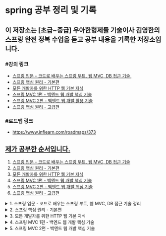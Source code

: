 # spring 공부 정리 및 기록
<h2>이 저장소는 [초급~중급] 우아한형제들 기술이사 김영한의 스프링 완전 정복 수업을 듣고 공부 내용을 기록한 저장소입니다.</h2>
<h3>#강의 링크</h3>
<ul>
<li><span style="color: #0075ff;"><a href="https://www.inflearn.com/course/%EC%8A%A4%ED%94%84%EB%A7%81-%EC%9E%85%EB%AC%B8-%EC%8A%A4%ED%94%84%EB%A7%81%EB%B6%80%ED%8A%B8" target="_blank" rel="noopener noreferrer">스프링 입문 - 코드로 배우는 스프링 부트, 웹 MVC, DB 접근 기술&nbsp;</a></span> <strong>&nbsp;</strong></li>
<li><span style="color: #0075ff;"><a href="https://www.inflearn.com/course/%EC%8A%A4%ED%94%84%EB%A7%81-%ED%95%B5%EC%8B%AC-%EC%9B%90%EB%A6%AC-%EA%B8%B0%EB%B3%B8%ED%8E%B8" target="_blank" rel="noopener noreferrer">스프링 핵심 원리 - 기본편</a></span><strong>&nbsp;</strong></li>
<li><span style="color: #0075ff;"><a href="https://www.inflearn.com/course/http-%EC%9B%B9-%EB%84%A4%ED%8A%B8%EC%9B%8C%ED%81%AC" target="_blank" rel="noopener noreferrer">모든 개발자를 위한 HTTP 웹 기본 지식</a></span><strong>&nbsp;</strong></li>
<li><span style="color: #0075ff;"><a href="https://www.inflearn.com/course/%EC%8A%A4%ED%94%84%EB%A7%81-mvc-1" target="_blank" rel="noopener">스프링 MVC 1편 - 백엔드 웹 개발 핵심 기술</a></span><strong>&nbsp;</strong></li>
<li><span style="color: #0075ff;"><a href="https://www.inflearn.com/course/%EC%8A%A4%ED%94%84%EB%A7%81-mvc-2" target="_blank" rel="noopener">스프링 MVC 2편 - 백엔드 웹 개발 활용 기술</a></span></li>
<li><span style="color: #0075ff;"><a href="https://www.inflearn.com/course/%EC%8A%A4%ED%94%84%EB%A7%81-%ED%95%B5%EC%8B%AC-%EC%9B%90%EB%A6%AC-%EA%B3%A0%EA%B8%89%ED%8E%B8" target="_blank" rel="noopener">스프링 핵심 원리 - 고급편</a></span></li>
</ul>
<h3>#로드맵 링크</h3>
<ul><li><a href="https://www.inflearn.com/roadmaps/373" target="_blank" title="로드맵 링크 새창 열기">https://www.inflearn.com/roadmaps/373</li></ul>

## 제가 공부한 순서입니다.
1. [스프링 입문 - 코드로 배우는 스프링 부트, 웹 MVC, DB 접근 기술](#spring-introduction)
2. [스프링 핵심 원리 - 기본편](#spring-main-principle)
3. [모든 개발자를 위한 HTTP 웹 기본 지식](#for-all-devleop-http-intel)
4. [스프링 MVC 1편 - 백엔드 웹 개발 핵심 기술](#spring-mvc-backend-1)
5. [스프링 MVC 2편 - 백엔드 웹 개발 핵심 기술](#spring-mvc-backend-2)
6. [스프링 핵심 원리 - 고급편](#example)

<details>
<summary>1. 스프링 입문 - 코드로 배우는 스프링 부트, 웹 MVC, DB 접근 기술 정리</summary>
<a name="spring-introduction"></a>
<h2>1. 스프링 입문 - 코드로 배우는 스프링 부트, 웹 MVC, DB 접근 기술</h2>
<h4>이 강의에서는 실제 동작하는 간단한 웹 애플리케이션을 다음 순서로 빠르게 만들어보았습니다.</h4>
<ul>
<li>스프링 프로젝트 생성</li>
<li>스프링 부트로 웹 서버 실행</li>
<li>회원 도메인 개발</li>
<li>웹 MVC 개발</li>
<li>DB 연동 - JDBC, JPA, 스프링 데이터 JPA</li>
<li>테스트 케이스 작성</li>
</ul>
<h3>1-1. 정적 컨텐츠</h3>
<p>스프링 컨테이너에 매핑과 관련 컨트롤러 존재하지 않는다.</p>
<p>그래서 resource: static/index.html 찾아서 반환한다.</p>
<h4>실행</h4>
<p>http://localhost:8080/index.html</p>
<h3>1-2. MVC와 템플릿 엔진</h3>
<p>MVC: Model, View, Controller</p>
<p><img src="https://user-images.githubusercontent.com/64995062/148678681-dc08d789-0234-43a8-8f8b-3c4f4463f925.png" alt="MVC 이미지"></p>
<h3>1-3. API</h3>
<p><img src="https://user-images.githubusercontent.com/64995062/148678761-2abe6f0d-55e1-475d-ab4e-48e1c5b9f7da.png" alt="API 이미지"></p>
<h4>@ResponseBody 문자 반환</h4>
 -> @ResponseBody 를 사용하면 뷰 리졸버( viewResolver )를 사용하지 않는다.
대신에 HTTP의 BODY에 문자 내용을 직접 반환(HTML BODY TAG를 말하는 것이 아님)
<h4>@ResponseBody 객체 반환</h4>
 -> @ResponseBody 를 사용하고, 객체를 반환하면 객체가 JSON으로 변환됨
<h3>1-4. 백엔드 개발 - 회원 관리 예제</h3>
<ul>
<li>1-4-1. 비지니스 요구사항 정리
<ul>
 <li>데이터: 회원ID, 이름</li>
<li>기능: 회원 등록, 조회</li>
 <li>일반적인 웹 어플리케이션 계층 구조</li><br>
 <p>-컨트롤러: 웹 MVC의 컨트롤러 역할<br><br>
-서비스: 핵심 비즈니스 로직 구현<br><br>
-리포지토리: 데이터베이스에 접근, 도메인 객체를 DB에 저장하고 관리<br><br>
-도메인: 비즈니스 도메인 객체, 예) 회원, 주문, 쿠폰 등등 주로 데이터베이스에 저장하고 관리됨</p>
 </ul>
</li>
 <li>1-4-2. 회원 도메인과 레포지토리 만들기
<ul>
<li>회원 객체 - Member.java</li>
<li>회원 레포지토리 인터페이스 - MemberRepository.interface</li>
<li>회원 리포지토리 메모리 구현체 - MemoryMemberRepository.java</li>
</ul></li>
<li>1-4-3. 회원 레포지토리 테스트 케이스 작성
<ul>
<li>JUnit이라는 프레임워크로 테스트</li>
<li>회원 레포지토리 메모리 구현체 테스트 - MemoryMemberRepositoryTest.java</li>
<li>테스트는 순서와 관계없이, 서로 의존관계 없이 설계가 되어야 한다. 그러기 위해선 하나의 테스트가 실행되면 공용 데이터는 지워져야한다. - afterEach() 메서드 참고</li>
</ul></li>
<li>1-4-4. 회원 서비스 개발
<ul>
<li>회원서비스 생성 - MemberService.java</li>
<li>회원가입, 전체 회원 조회, 회원 단일 조회 기능 생성</li>
</ul>
</li>
<li>1-4-5. 회원 서비스 테스트</li>
<ul>
<li>회원서비스 생성 - MemberServiceTest.java</li>
<li>회원가입, 전체 회원 조회, 회원 단일 조회 기능 테스트</li>
<li>테스트 생성 후 테스트 도중 기존 코드의 <br>
MemberService에서 memberRepostiory의 내용물이 달라질 가능성이 있어<br>
동일한 memberRepository를 사용하도록 코드 수정하였다. -> Dependency Injection</li>
</ul>
<li>1-4-6. 스프링 빈과 의존관계</li>
<ul>
<li>컴포넌트 스캔과 자동 의존관계 설정
<ul>
<li>회원 컨트롤러가 회원서비스와 회원 리포지토리를 사용할 수 있게 의존관계</li>
<li>생성자에 @Autowired 가 있으면 스프링이 연관된 객체를 스프링 컨테이너에서 찾아서 넣어준다. <br>
이렇게 객체 의존관계를 외부에서 넣어주는 것을 DI (Dependency Injection), 의존성 주입이라 한다.</li>
<li>스프링 빈을 등록하는 2가지 방법<br>
 - 컴포넌트 스캔과 자동 의존관계 설정<br>
 - 자바 코드로 직접 스프링 빈 등록하기</li>
<li>컴포넌트 스캔으로 자동 의존관계 설정하기<br>
<br>★ 컴포넌트 스캔 원리<br>1. @Component 애노테이션이 있으면 스프링 빈으로 자동 등록된다.<br>
2. @Controller 컨트롤러가 스프링 빈으로 자동 등록된 이유도 컴포넌트 스캔 때문이다.
<br>3. @Component 를 포함하는 다음 애노테이션도 스프링 빈으로 자동 등록된다.(@Controller, @Service, @Repository)
<br><br>
★ 자바 코드로 직접 스프링 빈 등록하기 - 생성자 주입
<br>1. MemberService.java의 @Service와 @Autowired 어노테이션 제거
<br>2. MemoryMemberRepository.java의 @Repository 어노테이션 제거
<br>3. SpringConfig.java 생성 후 @Configuration 과 @Bean 어노테이션 이용하여 직접 스프링 빈 등록(memberRepository())
<br><br> - 장점: 설정파일 즉 SpringConfig.java에서 MemoryMemberRepository 대신 다른 Repository로 변경 가능하다.(상황에 따라 구현클래스 변경이 가능하다.)
<br><br> - 단점: 스프링 빈으로 등록하지 않고 내가 직접 생성한 객체에서는 동작하지 않는다.
</li>
</ul>
</li>
</ul>
<li>1-4-7. 회원 웹 기능 - 홈 화면 추가
<ul>
<li>HomeController.java 생성</li>
<li>home.html 생성</li>
</ul>
</li>
<li>1-4-8. 회원 웹 기능 - 등록
<ul>
<li>MemberController.java - 회원 목록 등록 기능 추가</li>
<li>createMemberForm.html 생성</li>
</ul>
</li>
<li>1-4-9. 회원 웹 기능 - 조회 및 등록
<ul>
<li>MemberController.java - 회원 목록 조회 기능 추가</li>
<li>memberList.html 생성 - 반복문으로 member의 list 조회</li>
</ul>
</li>
<li>1-4-10. H2 데이터베이스 설치 및 테스트
<ul>
<li>jdbc:h2:tcp://localhost/~/test</li>
<li>테이블 생성(id bigint generated by default as identity,name varchar(255), primary key (id)
</li>
</ul>
</li>
<li>1-4-11. 순수 JDBC
<ul>
<li>application.properties 파일에 스프링 부트 데이터베이스 연결 설정 추가</li>
<li>build.gradle 파일에 jdbc, h2 데이터베이스 관련 라이브러리 추가</li>
<li>JdbcMemberRepository.java 생성 - 예전 개발자 방식</li>
<li>기존 코드는 건들지 않고 SpringConfig.java 코드안의 구현체 변경(JdbcMemberRepository로 변경)으로 인한 편리하다.</li>
<p><img src="https://user-images.githubusercontent.com/64995062/149610165-b52338dc-5fd5-453c-a0be-3203751788e4.png" alt="구현체 변경"></p>
</ul>
</li>
<li>1-4-12. 스프링 통합 테스트
<ul>
<li>MemberServiceIntegrationTest.java 생성 -> @SpringBootTest, @Transactional 어노테이션 활용</li>
<li>스프링 컨테이너와 DB까지 연결한 통합 테스트 진행.</li>
</ul>
</li>
<li>1-4-13. 스프링 JdbcTemplate
<ul>
<li>순수 Jdbc와 동일한 환경설정</li>
<li>JdbcTemplate을 사용하도록 SpringConfig.java 수정</li>
<li>MemberServiceIntegrationTest로 테스트 완료</li>
</ul>
</li>
<li>1-4-14. JPA
<ul>
<li>JPA는 기존 반복 코드 및 기본적인 SQL도 직접 만들어서 실행해준다.</li>
<li>JPA 사용 시 SQL과 데이터 중심 설계 -> 객체 중심 설계로 전환 가능하다.</li>
<li>JPA 사용하면 개발 생산성을 크게 높일 수 있다.</li>
</ul>
</li>
<li>1-4-14. 스프링 데이터 JPA
<ul>
<li>스프링 데이터 JPA 사용 시 레포지토리에 구현 클래스 없이 인터페이스 만으로 개발 완료 가능하다.</li>
<li>스프링 데이터 JPA 회원 레포지토리</li>
<li>스프링 데이터 JPA 회원 레포지토리를 사용하도록 스프링 설정 변경</li>
<li>스프링 데이터 JPA 제공 기능
<ul>
<li>인터페이스를 통한 기본적인 CRUD</li>
<li>findByName() , findByEmail() 처럼 메서드 이름 만으로 조회 기능 제공</li>
<li>페이징 기능 자동 제공</li>
</ul>
</li>
</ul>
</li>
<li>1-4-15. AOP 및 AOP 적용
<ul>
<li>MemberService 회원 조회 시간 측정 추가</li>
<li>공통 관심 사항(cross-cutting concern) vs 핵심 관심 사항(core concern) 분리</li>
<li>시간 측정 AOP 등록 - TimeTraceAop.java 추가</li>
</ul>
</li>
</ul>
</details>

<details>
<summary>2. 스프링 핵심 원리 - 기본편</summary>
<a name="spring-main-principle"></a>

### 2. 스프링 핵심 원리 - 기본편

### 강의 목차
1. 객체 지향 설계와 스프링(이론위주)<br>
2. 스프링 핵심 원리 이해1 - 예제 만들기<br>
3. 스프링 핵심 원리 이해2 - 객체 지향 원리 적용<br>
4. 스프링 컨테이너와 스프링 빈<br>
5. 싱글톤 컨테이너<br>
6. 컴포넌트 스캔<br>
7. 의존관계 자동 주입<br>
8. 빈 생명주기 콜백<br>
9. 빈 스코프

#### 2.2. 스프링 핵심 원리 이해1 - 예제 만들기, 스프링 핵심 원리 이해2 - 객체 지향 원리 적용

- 프로젝트 생성
- 비즈니스 요구사항과 설계
  - 회원
    - 회원가입 및 조회
    - 회원등급 -> 일반, VIP
    - 회원 데이터는 자체 DB 구축 가능, 외부 시스템과 연동 가능(미확정)
  - 주문과 할인 정책
    - 회원은 상품을 주문할 수 있다.
    - 회원 등급에 따라 할인 정책을 적용할 수 있다.
    - 할인 정책은 모든 VIP는 1000원을 할인해주는 고정 금액 할인을 적용해달라. (나중에 변경 될 수 있다.)
    - 할인 정책은 변경 가능성이 높다. 회사의 기본 할인 정책을 아직 정하지 못했고, 오픈 직전까지 고민을 미루고 싶다.  최악의 경우 할인을 적용하지 않을 수도 있다. (미확정)
- 회원 도메인 설계
  - 회원 도메인 요구사항
    - 회원을 가입하고 조회할 수 있다.
    - 회원은 일반과 VIP 두 가지 등급이 있다.
    - 회원 데이터는 자체 DB를 구축할 수 있고, 외부 시스템과 연동할 수 있다. (미확정)
- 회원 도메인 개발
- 회원 도메인 실행과 테스트
- 주문과 할인 도메인 설계( 예제가 너무 복잡해 질 수 있어서 생략하고, 단순히 주문결과를 반환)
  1. 주문 생성: 클라이언트는 주문 서비스에 주문 생성을 요청한다.
  2. 회원 조회: 할인을 위해서는 회원 등급이 필요하다. 그래서 주문 서비스는 회원 저장소에서 회원을 조회한다.
  3. 할인 적용: 주문 서비스는 회원 등급에 따른 할인 여부를 할인 정책에 위임한다.
  4. 주문 결과 반환: 주문 서비스는 할인 결과를 포함한 주문 결과를 반환한다.

![image](https://user-images.githubusercontent.com/64995062/151371215-84465194-b6a2-42d3-92cc-ee61a869e9f3.png)

- 주문과 할인 도메인 개발
  - 메모리 회원 리포지토리와, 고정 금액 할인 정책을 구현체로 생성
- 주문과 할인 도메인 실행과 테스트
- 새로운 할인 정책 개발
  - 새로운 할인 정책으로 확장 
  - RateDiscountPolicy 추가
- 새로운 할인 정책 적용과 문제점
  - 문제점: 추상(인터페이스) 뿐만 아니라 구체(구현) 클래스에도 의존하고 있고 OCP(변경하지않고 확장 가능)가 불가능하다.
  - 해결방안: 인터페이스에만 의존하도록 의존관계를 변경(OrderServiceImpl 에 DiscountPolicy 의 구현 객체를 대신 생성하고 주입)
- 관심사의 분리
  - AppConfig에서 생성자 주입으로 관심사 분리
  - MemberServiceImpl, OrderServiceImpl 수정(기능을 실행하는 책임만 지도록)
  - 테스트 코드 오류 수정
- AppConfig 리팩터링
  - 중복 제거, 역할에 따른 구현이 보이도록 리팩터링
  - MemoryMemberRepository를 다른 구현체로 변경할 때 한 부분만 변경하면 된다.
  - 애플리케이션 전체 구성이 어떻게 되어있는지 빠르게 파악 가능하다.
- 새로운 구조와 할인 정책 적용
  - AppConfig의 할인 정책 역할을 담당하는 구현을 FixDiscountPolicy -> RateDiscountPolicy객체로 변경
- 스프링으로 전환하기
  - AppConfig의 메서드에 Configuration, Bean 어노테이션 설정
  - MemberApp, OrderApp에 스프링 컨테이너 적용
  - ApplicationContext -> 스프링 컨테이너라고 한다. 스프링 컨테이너를 통해 필요한 스프링 빈(객체)를 찾는다.

#### 2.3. 스프링 컨테이너와 스프링 빈

- 스프링 컨테이너 생성
- 컨테이너에 등록된 모든 빈 조회
  - 테스트로 모든 빈 출력, 애플리케이션 빈 출력 해보기
- 스프링 빈 조회 - 기본
  - getBean(빈이름, 타입), getBean(타입)으로 조회 
  - 구체 타입으로 조회하면 변경시 유연성이 떨어진다.
- 스프링 빈 조회 - 동일한 타입이 둘 이상
- 스프링 빈 조회 - 상속 관계
- BeanFactory와 ApplicationContext
- 다양한 설정 형식 지원 - 자바 코드, XML
- 스프링 빈 설정 메타 정보 - BeanDefinition
  - 스프링이 다양한 형태의 설정 정보를 BeanDefinition으로 추상화해서 사용한다.

#### 2.4. 싱글톤 컨테이너

- 웹 애플리케이션과 싱글톤
  - 현재 스프링 없는 순수 DI 컨테이너인 AppConfig는 요청 할 때마다 객체 새로 생성
  - 메모리 낭비 심하다.
  - 해결방안: 객체 딱 1개만 생성, 공유하도록 설계 -> 싱글톤 패턴
- 싱글톤 패턴
  - static 영역에 객체 instance 미리 하나 생성
  - getInstance() 메서드를 통해서만 조회 가능 -> 항상 같은 인스턴스 반환
  - 딱 1개의 객체 인스턴스만 존재해야 한다. -> 외부에서 new로 객체 인스턴스 생성되는 것 막는다.
  - 싱글톤 패턴 문제점
<pre><code>
1. 싱글톤 패턴을 구현하는 코드 자체가 많이 들어간다.
2. 의존관계상 클라이언트가 구체 클래스에 의존한다. DIP를 위반한다.
3. 클라이언트가 구체 클래스에 의존해서 OCP 원칙을 위반할 가능성이 높다.
4. 테스트하기 어렵다.
5. 내부 속성을 변경하거나 초기화 하기 어렵다.
6. private 생성자로 자식 클래스를 만들기 어렵다.
7. 결론적으로 유연성이 떨어진다.
8. 안티패턴으로 불리기도 한다.
</code></pre>
- 싱글톤 컨테이너
  - 객체 인스턴스를 싱글톤(1개만 생성)으로 관리한다.
  - 싱글톤 패턴을 위한 지저분한 코드가 들어가지 않아도 된다.
  - 스프링 컨테이너 덕분에 고객의 요청이 올 때마다 객체를 만드는 것이 아니라 이미 만들어진 객체를 공유해서 효율적으로 재사용할 수 있다.
- 싱글톤 방식의 주의점
  - 상태를 유지할 경우 발생하는 문제 -> 공유필드는 조심해야하며 스프링 빈은 항상 무상태로 설계
- @Configuration과 싱글톤
- @Configuration과 바이트코드 조작의 마법
  - 직접 출력해보니 출력에 CGLIB가 붙어있었다. -> AppConfig 클래스를 상속받은 임의의 다른 클래스를 만들고, 그 다른 클래스를 스프링 빈으로 등록한 것
  - 스프링은 클래스의 바이트코드를 조작하는 라이브러리를 사용한다.
  - 덕분에 싱글톤이 보장된다.
  - @Bean만 사용해도 스프링 빈으로 등록되지만, 싱글톤을 보장하지 않는다.

#### 2.5. 컴포넌트 스캔

- 컴포넌트 스캔과 의존관계 자동 주입 시작하기
  - 컴포넌트 스캔 -> @Component 가 붙은 모든 클래스를 스프링 빈으로 등록한다
  - @Autowired 의존관계 자동 주입
- 탐색 위치와 기본 스캔 대상
  - 컴포넌트 스캔 기본 대상
    - @Component : 컴포넌트 스캔에서 사용
    - @Controlller : 스프링 MVC 컨트롤러에서 사용
    - @Service : 스프링 비즈니스 로직에서 사용
    - @Repository : 스프링 데이터 접근 계층에서 사용
    - @Configuration : 스프링 설정 정보에서 사용
- 필터
- 중복 등록과 충돌

#### 2.6. 의존관계 자동 주입
- 다양한 의존관계 주입 방법
  - 생성자 주입
    - 특징: 불변, 필수 의존관계에 사용
  - 수정자 주입(setter 주입)
    - 특징: 선택, 변경 가능성이 있는 의존관계에 사용
  - 필드 주입(사용하지 않는 걸 추천)
    - 특징
      - 외부에서 변경이 불가능해서 테스트 하기 힘들다
      - 외부에서 변경이 불가능해서 테스트 하기 힘들다.
      - 스프링 설정을 목적으로 하는 @Configuration 같은 곳에서만 특별한 용도로 사용
  - 일반 메서드 주입
    - 특징: 한번에 여러 필드를 주입 받을 수 있으며 일반적으로 잘 사용하지 않는다.
- 옵션 처리
  - 자동 주입 대상을 옵션으로 처리하는 방법
    -@Autowired(required=false) : 자동 주입할 대상이 없으면 수정자 메서드 자체가 호출 안됨
    -org.springframework.lang.@Nullable : 자동 주입할 대상이 없으면 null이 입력된다.
    -Optional<> : 자동 주입할 대상이 없으면 Optional.empty 가 입력된다.
- 생성자 주입을 선택하라
  - 불변, 누락, final 키워드(생성자 주입을 사용하면 필드에 final 키워드를 사용할 수 있다.)
- 롬복과 최신 트랜드
  - 롬복 라이브러리 적용 방법
- 조회 빈이 2개 이상 - 문제
- @Autowired 필드 명 매칭, @Qualifier, @Primary - 해결
  - @Autowired 필드 명 매칭: @Autowired 는 타입 매칭을 시도하고, 이때 여러 빈이 있으면 필드 이름, 파라미터 이름으로 빈 이름을 추가
매칭한다.
  - @Qualifier: 추가 구분자를 붙여주는 방법
    - 하지만 경험상 @Qualifier를 찾는 용도로만 사용하는게 명확하고 좋다.
  - @Primary: 우선순위를 정하는 방법
    - 메인 데이터베이스의 커넥션을 획득하는 스프링 빈은 @Primary 를 적용해서 조회하는 곳에서 @Qualifier
지정 없이 편리하게 조회하고, 서브 데이터베이스 커넥션 빈을 획득할 때는 @Qualifier 를 지정해서
명시적으로 획득 하는 방식으로 사용하면 코드를 깔끔하게 유지할 수 있다.
 - @Primary보다 @Qualifier가 우선권이 높다
- 애노테이션 직접 만들기
- 조회한 빈이 모두 필요할 때, List, Map
- 자동, 수동의 올바른 실무 운영 기준
  - 편리한 자동 기능을 기본으로 사용하자
  - 직접 등록하는 기술 지원 객체는 수동 등록
  - 다형성을 적극 활용하는 비즈니스 로직은 수동 등록을 고민해보자

#### 2.7. 빈 생명주기 콜백
- 빈 생명주기 콜백 시작
  - 스프링 빈의 이벤트 라이프사이클: 스프링 컨테이너 생성 -> 스프링 빈 생성 -> 의존관계 주입 
-> 초기화 콜백 -> 사용 -> 소멸전 콜백 -> 스프링 종료
  - 인터페이스(InitializingBean, DisposableBean)
  - 설정 정보에 초기화 메서드, 종료 메서드 지정
  - @PostConstruct, @PreDestroy 애노테이션 지원
- 인터페이스 InitializingBean, DisposableBean(지금은 거의 사용하지 않는다.)
  - 초기화, 소멸 인터페이스 단점
    - 스프링 전용 인터페이스이다.
    - 초기화, 소멸 메서드의 이름을 변경할 수 없다. 
    - 내가 코드를 고칠 수 없는 외부 라이브러리에 적용할 수 없다.
- 빈 등록 초기화, 소멸 메서드
  - 설정 정보 사용 특징
    - 메서드 이름을 자유롭게 줄 수 있다.
    - 스프링 빈이 스프링 코드에 의존하지 않는다.
    - 코드가 아니라 설정 정보를 사용하기 때문에 코드를 고칠 수 없는 외부 라이브러리에도 초기화, 종료
메서드를 적용할 수 있다.
- 애노테이션 @PostConstruct, @PreDestroy(이 방법들을 사용!!!)
  - @PostConstruct, @PreDestroy 애노테이션 특징
    - 최신 스프링에서 가장 권장하는 방법이다.
    - 스프링이 아닌 다른 컨테이너에서도 동작한다.
    - 컴포넌트 스캔과 잘 어울린다.
    - 유일한 단점: 외부 라이브러리에는 적용하지 못한다. -> @Bean 기능 사용하면 된다.

#### 2.8. 빈 스코프
- 빈 스코프란? -> 빈이 존재할 수 있는 범위를 뜻한다.
  - 웹 관련 스코프: request, session, application
- 프로토타입 스코프
  - 싱글톤 스코프의 빈 조회 -> 항상 같은 인스턴스 스프링 빈을 반환.
  - 스프링 컨테이너에 조회 -> 항상 새로운 인스턴스 생성하여 반환.
  - 스프링 컨테이너는 프로토타입 빈 조회, 의존관계 주입, 초기화까지만 관여한다.
  - 종료 메서드 호출되지 않는다.
- 프로토타입 스코프 - 싱글톤 빈과 함께 사용시 문제점
  - 프로토타입 빈이 새로 생성되기는 하지만, 싱글톤 빈과 함께 계속 유지되는 것이 문제다.
  - 문제를 해결 할 수 있지만 지저분한 코드이다.(올바른 방법이 아니다.) 
- 프로토타입 스코프 - 싱글톤 빈과 함께 사용시 Provider로 문제 해결
- 웹 스코프
  - 특징: 웹 환경에서만 동작하며, 프로토타입과 다르게 스프링이 해당 스코프의 종료시점까지 관리한다. 따라서 종료 메서드가 호출된다
  - 종류: request, session, application, websocket
- request 스코프 예제 만들기
- 스코프와 Provider
- 스코프와 프록시
  - proxyMode = ScopedProxyMode.TARGET_CLASS 추가
  - 가짜 프록시 클래스를 만들어두고 HTTP request와 상관 없이 가짜 프록시 클래스를 다른 빈에 미리 주입해 둘 수 있다.
  - 주의점: 마치 싱글톤을 사용하는 것 같지만 다르게 동작하기 때문에 결국 주의해서 사용해야 한다.

</details>
<details>
<summary>3. 모든 개발자를 위한 HTTP 웹 기본 지식</summary>
<a name="for-all-devleop-http-intel"></a>

### 3. 모든 개발자를 위한 HTTP 웹 기본 지식

### 강의 목차
1. 인터넷 네트워크
2. URI와 웹 브라우저 요청 흐름
3. HTTP 기본
4. HTTP 메서드
5. HTTP 메서드 활용
6. HTTP 상태코드
7. HTTP 헤더1 - 일반 헤더
8. HTTP 헤더2 - 캐시와 조건부 요청

#### 3.1. 인터넷 네트워크
- 인터넷 통신
- IP(인터넷 프로토콜)
  - IP 프로토콜의 한계: 비연결성, 비신뢰성, 프로그램 구분
- TCP, UDP
  - TCP 특징: 연결지향, 데이터 전달 보증, 순서 보장, 신뢰 가능한 프로토콜
  - UDP 특징: 연결지향X, 데이터 전달 보증X, 순서 보장X, IP와 거의 비슷하며 단순하고 빠르다.
- PORT
  - 같은 IP 내에서 프로세스 구분
  - FTP: 20, 21
  - TELNET: 23
  - HTTP: 80
  - HTTPS: 443
- DNS
  - 도메인 명, 도메인 명을 IP주소로 변환

#### 3.2. URI와 웹 브라우저 요청 흐름
- URI, URL, URN
  - URI: 로케이터(locator), 이름(name) 또는 둘 다 추가로 분류될 수 있다.
  - URL(Locator): 리소스가 있는 위치를 지정
  - URN(Name): 리소스에 이름을 부여
- 웹 브라우저 요청 흐름

#### 3.3. HTTP 기본
- 모든 것이 HTTP
  - HTTP 특징: 클라이언트 서버 구조, 무상태 프로토콜(Stateless), 비연결성, 단순함, 확장 가능
- 클라이언트 서버 구조
  - Request Response 구조, 클라이언트는 서버에 요청 보내고 응답 대기
- Stateful, Stateless
  - 상태 유지(Stateful): 항상 같은 서버가 유지되어야 한다.
    - 문제점: 중간에 서버 장애나면 다시 요청해야한다.
  - 무상태 프로토콜(Stateless): 서버가 클라이언트의 상태를 보존X
    - 장점: 서버 확장성 높다. 중간에 서버가 장애나도 다른 서버로 전달하여 처리가 가능하다.
    - 단점: 클라이언트가 추가 데이터 전송(데이터를 많이 보낸다.)
  - 실무 한계: 상태 유지는 최소한만 사용(예시: 로그인)
- 비연결성(connectionless)
  - HTTP는 기본이 연결을 유지하지 않으며 서버 자원을 매우 효율적으로 사용할 수 있다.
  - 단점 
    - TCP/IP 연결을 새로 맺어야 하기 때문에 3 way handshake 시간이 추가된다.
    - 웹 브라우저로 사이트 요청 시 수 많은 자원이 함께 다운로드 된다.
  - 지금은 HTTP 지속 연결(Persistent Connections)로 문제 해결
  - 대용량 트래픽(선착순, 예약 등) -> 스테이트리스!!!!
- HTTP 메시지
  - HTTP 메시지 구조
  - ![image](https://user-images.githubusercontent.com/64995062/155681132-1ebc4bae-e225-46af-a1da-82d39053ff7b.png)
  - 시작 라인(요청 메시지)
    - 요청 메시지 - HTTP 메서드(GET: 조회, POST: 요청 내역 처리, PUT, DELETE...)
    - 요청 대상 - 절대경로= "/" 로 시작하는 경로
    - HTTP Version
  - 시작 라인(응답 메시지)
    - HTTP 버전, HTTP 상태 코드(요청 성공, 실패를 나타냄 예시: 200, 400, 500 등)
    - 이유 문구
  - HTTP 헤더
    - HTTP 전송에 필요한 모든 부가정보, 필요시 임의의 헤더 추가 가능
  - HTTP 메시지 바디 -> 실제 전송할 데이터, byte로 표현 가능한 모든 데이터 전송 가능
- 단순함 확장 가능

#### 3.4. HTTP 메서드
- HTTP API를 만들어보자
- HTTP 메서드 - GET, POST
- HTTP 메서드 - PUT, PATCH, DELETE
- HTTP 메서드의 속성

</details>
<details>
<summary>4. 스프링 MVC 1편 - 백엔드 웹 개발 핵심 기술</summary>
<a name="spring-mvc-backend-1"></a>

### 스프링 MVC 1편 - 백엔드 웹 개발 핵심 기술

1. 웹 애플리케이션 이해
2. 서블릿
3. 서블릿, JSP, MVC 패턴
4. MVC 프레임워크 만들기
5. 스프링 MVC - 구조 이해
6. 스프링 MVC - 기본 기능
7. 스프링 MVC - 웹 페이지 만들기

#### 2. 서블릿

 - 프로젝트 생성 및 welcome 페이지 추가
  - Project Metadata
  - Group: hello
  - Artifact: servlet
  - Name: servlet
  - Package name: hello.servlet
  - Packaging: War
  - Java: 11
 - HttpServletRequest 개요
   - HTTP 요청 메시지를 편리하게 사용할 수 있도록 개발자 대신에 HTTP 요청 메시지를 파싱한다. 그리고 그 결과를 HttpServletRequest 객체에 담아서 제공한다.
   - 임시저장소 기능, 세션 관리 기능이 있다.
 - HttpServletRequest - 기본 사용법
   - HttpServletRequest를 통한 HTTP 메시지의 start-line, header 정보 조회 방법 확인
 - Http 요청 데이터 - 개요
  -- GET - 쿼리 파라미터
   - /url?username=hello&age=20
   - 메시지 바디 없이, URL의 쿼리 파라미터에 데이터를 포함해서 전달
   - 예) 검색, 필터, 페이징등에서 많이 사용하는 방식
  - POST - HTML Form
   - content-type: application/x-www-form-urlencoded
   - 메시지 바디에 쿼리 파리미터 형식으로 전달 username=hello&age=20
   - 예) 회원 가입, 상품 주문, HTML Form 사용
  - HTTP message body에 데이터를 직접 담아서 요청
   - HTTP API에서 주로 사용, JSON, XML, TEXT
  - 데이터 형식은 주로 JSON 사용
   - POST, PUT, PATCH
 - Http 요청 데이터 - GET 쿼리 파라미터
  - 쿼리 파라미터는 URL에 ?를 시작으로 보낼 수 있다. 추가 파라미터는 &로 구분 하면 된다.
   - 예시: http://localhost:8080/request-param?username=hello&age=20
  - 중복된 파라미터일 경우 getParameterValues()를 사용해야 한다. 중복인 경우에 getParameter() 사용 시 첫 번째 값을 반환한다.
 - HTTP 요청 데이터 - POST HTML Form
  - 특징
    - content-type: application/x-www-form-urlencoded
    - 메시지 바디에 쿼리 파리미터 형식으로 데이터를 전달한다. username=hello&age=20
 - HTTP 요청 데이터 - API 메시지 바디 - JSON
  - JSON 형식 전송 -> JSON 형식으로 파싱할 수  있도록 객체 생성 후 전송
  - 스프링 부트로 Spring MVC를 선택 시 Json 라이브러리 ObjectMapper 제공
 - HttpServletResponse - 기본 사용법
  - HTTP 응답 메시지 생성
    - HTTP 응답코드 지정
    - 헤더 생성
    - 바디 생성
  - 편의 기능 제공
   - Content-Type, 쿠키, Redirect
 - HTTP 응답 데이터 - API JSON
  - HTTP 응답으로 JSON을 반환할 때는 content-type을 application/json 로 지정해야 한다.
    - Jackson 라이브러리가 제공하는 objectMapper.writeValueAsString() 를 사용하면 객체를 JSON 
문자로 변경할 수 있다.
  - application/json은 스펙상 utf-8 형식을 사용하도록 정의되어 있다.

#### 3. 서블릿, JSP, MVC 패턴

 - 회원 관리 웹 애플리케이션 요구사항
   - 기능 요구사항
    - 회원 저장
    - 회원 목록 조회
   - 회원을 저장하고, 목록을 조회하는 테스트를 작성
 - 서블릿으로 회원 관리 웹 애플리케이션 만들기
   - 회원 등록 폼
   - 회원 저장
   - 회원 목록 조회

#### 4. MVC 프레임워크 만들기

 - FrontController 패턴 특징
   - 프론트 컨트롤러가 서블릿 하나로 클라이언트의 요청을 받음
   - 프론트 컨트롤러가 요청에 맞는 컨트롤러를 찾아서 호출
   - 공통 처리 기능
   - 프론트 컨트롤러를 제외한 나머지 컨트롤러는 서블릿을 사용하지 않아도 됨
 - 프론트 컨트롤러 도입 - v1
   - 클라이언트에서 HTTP 요청
   - URL 매핑 정보에서 컨트롤러 조회
   - 컨트롤러 호출
   - 컨트롤러에서 JSP forward  
   - 클라이언트에게 HTML 응답   
 - View 분리 - v2
   - 모든 컨트롤러에서 뷰로 이동하는 부분에 중복이 있어 깔끔하지 않음.
   - 별도로 View를 처리하는 객체를 만들었다.
   - v2 구조 
     - HTTP 요청
     - URL 매핑 정보에서 컨트롤러 조회
     - 컨트롤러 호출
     - MyView 반환 
     - render() 호출
     - JSP forward
     - HTML 응답
   - 컨트롤러가 뷰를 반환하는 특징이 있다. -> view.render()를 호출하여 fowrard 로직 수행 시 JSP가 실행된다.
   - JSP 만이 아닌 다른 템플릿도 사용할 경우에는 인터페이스로 구현하는게 다양성 활용에 좋다.
 - Model 추가 - v3
   - 서블릿 종속성 제거
     - 요청 파라미터 정보는 Map으로 대신 넘겨 서블릿 기술 몰라도 동작 가능하다.
     - request 객체를 Model로 사용하는 대신 Model 객체 만들어 반환한다.
   - 뷰 이름 중복 제거
   - v3 구조 
     - HTTP 요청
     - 컨트롤러 조회
     - 컨트롤러 호출
     - ModelView 반환 
     - viewResolver 호출
     - MyView 반환
     - render(model)호출
     - HTML 응답
 - 단순하고 실용적인 컨트롤러 - v4
   - 모델 객체 전달(모델 객체를 프론트 컨트롤러에서 생성하여 넘겨준다.)
   - ModelView 반환하지않고 ViewName을 직접 반환한다.
   - V4 구조 
     - HTTP 요청
     - 컨트롤러 조회
     - 컨트롤러 호출(paramMap, model)
     - viewName 반환 
     - viewResolver 호출
     - MyView 반환
     - render(model)호출
     - HTML 응답     
 - 유연한 컨트롤러1 - v5
   - 어댑터 패턴
     - 다양한 방식의 컨트롤러 인터페이스 사용 가능하도록 변경 
   - V5 구조 
     - HTTP 요청
     - 핸들러(컨트롤러) 조회
     - 핸드러를 처리할 수 있는 핸들러 어댑터 조회
     - handle(handler)
     - 핸들러 어댑터
     - handler 호출
     - 핸들러(컨트롤러)
     - ModelView 반환
     - viewResolver 호출
     - MyView 반환
     - render(model) 호출
     - HTML 응답
 - 유연한 컨트롤러2 - v5
   - 어댑터에 v4 추가

#### 5. 스프링 MVC - 구조 이해

 - 스프링 MVC 전체 구조
 - 서블릿으로 회원 관리 웹 애플리케이션 만들기
   - 회원 등록 폼
   - 회원 저장
   - 회원 목록 조회
 - 스프링 MVC 시작하기
   - @Controller : 스프링이 자동으로 스프링 빈으로 등록한다.
   - @RequestMapping 어노테이션을 사용한 컨트롤러 생성
     - RequestMappingHandlerMapping
     - RequestMappingHandlerAdapter
     - 어노테이션 기반의 컨트롤러를 지원하는 핸들러 매핑과 어댑터
 - 스프링 MVC 컨트롤러 통합
   - 하나의 컨트롤러에 RequestMapping 이용하여 통합
   - RequestMapping 선언하여 중복 제거
 - 스프링 MVC - 실용적인 방식
   - Model 파라미터
   - ViewName 직접 반환
   - @RequestParam 사용(GET 쿼리 파라미터, POST Form 방식 모두 지원)
   - @RequestMapping -> @GetMapping, @PostMapping 
   
#### 6. 스프링 MVC - 기본 기능

 - 프로젝트 생성 및 index.html 생성
 - 로깅 알아보기
   - @Slf4j
   - 로그레벨(LEVEL:  TRACE > DEBUG > INFO > WARN > ERROR)
   - 로그 사용 시 장점
     - 쓰레드 정보, 클래스 이름 같은 부가 정보를 함께 볼 수 있고, 출력 모양을 조정할 수 있다.
     - 로그 레벨에 따라 개발 서버에서는 모든 로그를 출력하고, 운영서버에서는 출력하지 않는 등 로그를 상황에 맞게 조절가능하다.
     - 시스템 아웃 콘솔에만 출력하는 것이 아니라, 파일이나 네트워크 등, 로그를 별도의 위치에 남길 수 있다.
     - 특히 파일로 남길 때는 일별, 특정 용량에 따라 로그를 분할하는 것도 가능하다.
     - 성능도 일반 System.out 보다 좋다. (내부 버퍼링, 멀티 쓰레드 등등) 그래서 실무에서는 꼭 로그를 사용해야 한다
 - 요청 매핑
   - HTTP 메서드 매핑 축약(GET, POST, PUT, DELETE)
   - 만약 여기에 다른 RequestMethod를 호출하면 스프링 MVC는 HTTP 405 상태코드(Method Not Allowed)를 반환한다.
   - PathVariable(경로 변수) 사용, PathVariable 사용 - 다중
   - 특정 파라미터 조건 매핑
   - 특정 헤더 조건 매핑 - HTTP 헤더를 사용한다.
   - 미디어 타입 조건 매핑 - HTTP 요청 Content-Type, consume
     - HTTP 요청의 Content-Type 헤더를 기반으로 미디어 타입으로 매핑한다.
     - 만약 맞지 않으면 HTTP 415 상태코드(Unsupported Media Type)을 반환한다
   - 미디어 타입 조건 매핑 - HTTP 요청 Accept, produce
     - HTTP 요청의 Accept 헤더를 기반으로 미디어 타입으로 매핑한다.
     - ㅁ만약 맞지 않으면 HTTP 406 상태코드(Not Acceptable)을 반환한다.
 - 요청 매핑 - API 예시
   - 회원 관리 API
     - 회원 목록 조회: GET /users
     - 회원 등록: POST /users
     - 회원 조회: GET /users/{userId}
     - 회원 수정: PATCH /users/{userId}
     - 회원 삭제: DELETE /users/{userId}
 - HTTP 요청 - 기본, 헤더 조회
   - RequestHeaderController 생성 및 @Slf4j 이용한 로그로 헤더 정보 조회
     - 모든 HTTP 헤더를 MultiValueMap 형식으로 조회해보았다.
       - MultiValueMap: 하나의 키에 여러 값을 받을 수 있다.(예시: keyA=value1&keyA=value2)
 - HTTP 요청 파라미터 - 쿼리 파라미터, HTML Form
   - 클라이언트에서 서버로 요청 데이터를 전달하는 방법 3가지
     - GET - 쿼리 파라미터
     - POST - HTML Form
     - HTTP message body에 데이터 직접 담아 요청
 - HTTP 요청 파라미터 - @RequestParam
   - request-param-v2
     - @RequestParam: 파라미터 이름으로 바인딩
     - @ResponseBody: View 조회를 무시, HTTP message body에 직접 해당 내용 입력
   - request-param-v3
     - HTTP 파라미터 이름이 변수 이름과 같으면 @RequestParam(name="xx") 생략 가능하다.
   - request-param-v4
     - String, int 등의 단순 타입이면 @RequestParam 도 생략 가능하다.
   - requestParamRequired
     - 파라미터 필수 여부: @RequestParam.required
       - 만약 해당 값이 없다면 400 예외가 발생한다.
       - 파라미터 이름만 있고 값이 없는 경우는 빈문자로 통과한다.
       - 기본형(primitive)에 null 입력 시 500 예외 발생 (예시: int=null -> 해결책은 Integer로 변경하거나 defaultValue를 사용)
   - requestParamDefault
     - 파라미터에 값이 없는 경우 defaultValue 를 사용하면 기본 값을 적용할 수 있다.(빈 문자의 경우에도 설정한 기본 값이 적용된다.)
     - 이미 기본 값 존재하므로 required는 의미가 없다.
   - requestParamMap
     - 파라미터를 Map, MultiValueMap으로 조회 할 수 있다.
       - @RequestParam Map , Map(key=value)
       - @RequestParam MultiValueMap MultiValueMap(key=[value1, value2, ...] ex) (key=userIds, value=[id1, id2])
 - HTTP 요청 파라미터 - @ModelAttribute
   - @ModelAttribute 적용 - modelAttributeV1
     - @Data 이용하여 데이터 생성(@Getter , @Setter , @ToString , @EqualsAndHashCode , @RequiredArgsConstructor 를 자동으로 적용해준다.)
     - 요청 파라미터 이름으로 HelloData 객체의 프로퍼티를 찾아 setter 호출하여 파라미터의 값을 입력(바인딩)한다.
   - @ModelAttribute 생략 - modelAttributeV2
     - @ModelAttribute 는 생략할 수 있다. 하지만 RequestParam도 생략할 수 있어 혼란 발생 가능하다.
     - 스프링에서는 해당 생략 시 아래의 규칙을 적용한다.
       - String , int , Integer 같은 단순 타입 = @RequestParam
       - 나머지 = @ModelAttribute (argument resolver 로 지정해둔 타입 외)
 - HTTP 요청 메시지 - 단순 텍스트
   - HTTP message body에 데이터 직접 담아 요청
     - HTTP API에서 주로 사용, JSON, XML, TEXT
     - 데이터 형식은 주로 JSON 사용
     = POST, PUT, PATCH
   - Body row, Text 선택
   - Input, Output 스트림, Reader
   - HttpEntity: HTTP header, body 정보를 편리하게 조회
     - 메시지 바디 정보를 직접 조회
     - 요청 파라미터를 조회하는 기능과 관계 없다.
     - HTTPEntity는 응답에도 사용 가능하다.
       - 메시지 바디 정보 직접 반환
       - 헤더 정보 포함 가능
       - view 조회X
   - @RequestBody: 바디 정보를 편리하게 조회 할 수 있다.
     - 헤더 정보가 필요하다면 @RequestHeader나 HttpEntity를 사용하면 된다.
     - 메시지 바디를 직접 조회하는 기능은 요청 파라미터를 조회하는 @RequestParam ,
    @ModelAttribute 와는 전혀 관계가 없다.
   - @ResponseBody: 응답 결과를 HTTP 메시지 바디에 직접 담아서 전달 가능하다.(view 사용X)
   - 정리
     - 요청 파라미터를 조회하는 기능: @RequestParam , @ModelAttribute
     - HTTP 메시지 바디를 직접 조회하는 기능: @RequestBody
 - HTTP 요청 메시지 - JSON
   - 문자로 된 JSON 데이터를 Jackson 라이브러리인 objectMapper 를 사용해서 자바 객체로 변환한다.
   - @RequestBody 객체 파라미터 : @RequestBody 에 직접 만든 객체 가능하다.
   - @RequestBody는 생략 불가능
   - 응답의 경우에도 @ResponseBody 를 사용하면 해당 객체를 HTTP 메시지 바디에 직접 넣어줄 수 있다.
 - HTTP 응답 - 정적 리소스, 뷰 템플릿
   - 정적 리소스(스프링부트는 이 디렉토리(/static , /public , /resources , /META-INF/resources)에 있는 정적 리소스를 제공한다.)
   - 뷰 템플릿 사용(경로: src/main/resources/templates)
   - HTTP 메시지 사용: HTTP 메시지 바디에 JSON 같은 형식으로 데이터를 실어 보낸다.
   - String을 반환하는 경우 - View or HTTP 메시지
     - @ResponseBody 있는 경우는 뷰를 찾아 렌더링, 없는 경우는 HTTP 메시지 바디에 직접 입력된다.
   - Void를 반환하는 경우
     - @Controller를 사용하고 HTTP 메시지 바디를 처리하는 파라미터가 없으면 요청 URL을 참고해서 논리 뷰 이름으로 사용(권장하지 않는 방식이다.)
 - HTTP 응답 - HTTP API, 메시지 바디에 직접 입력
   - @ResponseBody를 사용하면 view를 사용하지 않고 HTTP 메시지 컨버터를 통해 HTTP 메시지를 직접 입력 할 수 있다.
   - ResponseEntity는 HTTP 응답 코드 설정이 가능한데 @ResponseBody를 사용하면 이런 것을 설정하기 까다롭다. 그래서 @ResponseStatus(HttpStatus.OK)를 사용하면 응답 코드 설정이 가능하다.
 - HTTP 메시지 컨버터
 - 요청 매핑 헨들러 어뎁터 구조

#### 7. 스프링 MVC - 웹 페이지 만들기

 - 프로젝트 생성
   - Project Metadata
     - Group: hello
     - Artifact: item-service
     - Name: item-service
     - Package name: hello.itemservice
     - Packaging: Jar (주의!)
     - Java: 11
     - Dependencies: Spring Web, Thymeleaf, Lombok
 - 상품 도메인 개발
   - Item 상품객체 생성
   - ItemRepository 상품저장소 생성
   - ItemRepositoryTest 상품저장소 테스트 생성 후 테스트 완료 
 - 상품 서비스 HTML
   - bootstrap.min.css 파일 추가
   - 상품목록 HTML, 상품 상세 HTML, 상품 등록 폼 HTML, 상품 수정 폼 HTML 추가
 - 상품 목록 - 타임리프
   - BasicController 생성 및 상품목록 테스트용 데이터 추가(@PostConstruct 이용)
   - @RequiredArgsConstructor
     - final 이 붙은 멤버변수만 사용해서 생성자를 자동으로 만들어줌.
   - 뷰 템플릿에 타임리프 추가
 - 상품 상세 및 등록
   - 상품 상세 매핑값 추가
   - 상품 등록 폼 매핑값 추가
   - 상품 등록 폼 생성
   - 상품 등록 매핑값 추가
 - POST, Redirect GET
   -POST 등록 후 새로고침 시 서버에 마지막 데이터 재전송 오류 수정  
 - RedirectAttributes
   - 사용자 입장에서 저장 유무를 보기 힘들어 RedirectAttributes 이용하여 메시지 추가

</details>

<details>
<summary>5. 스프링 MVC 2편 - 백엔드 웹 개발 핵심 기술</summary>
<a name="spring-mvc-backend-2"></a>

### 5. 스프링 MVC 2편 - 백엔드 웹 개발 핵심 기술

### 강의 목차
1. 타임리프 - 기본 기능
2. 타임리프 - 스프링 통합과 폼
3. 메시지, 국제화
4. 검증1 - Validation
5. 검증2 - Bean Validation
6. 로그인 처리1 - 쿠키, 세션
7. 로그인 처리2 - 필터, 인터셉터
8. 예외 처리와 오류 페이지
9. API 예외 처리
10. 스프링 타입 컨버터
11. 파일 업로드

#### 1. 타임리프 - 기본 기능

- 프로젝트 생성 및 index.html 생성
  - Project: Gradle - Groovy Project
    - Language: Java
    - Spring Boot: 2.7.9
    - Project Metadata
    - Group: hello
    - Artifact: thymeleaf-basic
    - Name: thymeleaf-basic
    - Package name: hello.thymeleaf
    - Packaging: Jar
    - Java: 11
    - Dependencies: Spring Web, Lombok , Thymeleaf

</details>